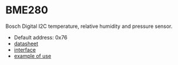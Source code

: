 # BME280 
Bosch Digital I2C temperature, relative humidity and pressure sensor.

* Default address: 0x76
* [datasheet](BME280.pdf)
* [interface](../src/main/java/one/microproject/rpi/hardware/gpio/sensors/BME280.java)
* [example of use](../src/main/java/one/microproject/rpi/hardware/gpio/sensors/tests/BME280Test.java)